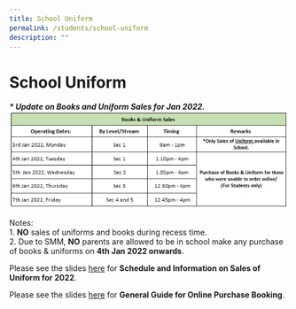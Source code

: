 ```yaml
---
title: School Uniform
permalink: /students/school-uniform
description: ""
---
```

# **School Uniform**

_**\* Update on Books and Uniform Sales for Jan 2022.**_   
![](/images/Books%20%20Uniform%20Sale%20-%20Jan%202022.png)
  
Notes:     
1\. **NO** sales of uniforms and books during recess time.  
2\. Due to SMM, **NO** parents are allowed to be in school make any purchase of books & uniforms on **4th Jan 2022 onwards**.  
  
Please see the slides [here](/files/My%20Uniform%20Shop%20ASIA%20Pte%20Ltd%20-%20Springfield%20Secondary%20School%202022.pdf) for **Schedule and Information on Sales of Uniform for 2022**.

Please see the slides [here](/files/My%20Uniform%20Shop%20ASIA%20Pte%20Ltd%20-%20General%20Guide%20for%20Online%20Purchase%20%20Booking%20Updated%20Oct%202021.pdf) for **General Guide for Online Purchase Booking**.  
 